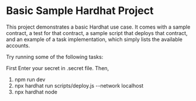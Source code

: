 # Basic Sample Hardhat Project

This project demonstrates a basic Hardhat use case. It comes with a sample contract, a test for that contract, a sample script that deploys that contract, and an example of a task implementation, which simply lists the available accounts.

Try running some of the following tasks:

First Enter your secret in .secret file. Then,

1) npm run dev
2) npx hardhat run scripts/deploy.js --network localhost
3) npx hardhat node
